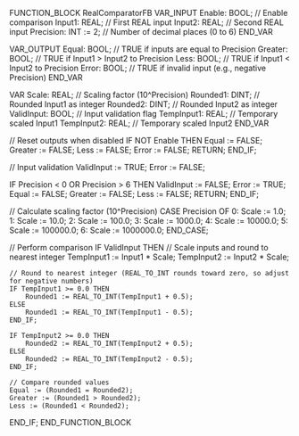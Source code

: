 FUNCTION_BLOCK RealComparatorFB
VAR_INPUT
    Enable: BOOL;               // Enable comparison
    Input1: REAL;               // First REAL input
    Input2: REAL;               // Second REAL input
    Precision: INT := 2;        // Number of decimal places (0 to 6)
END_VAR

VAR_OUTPUT
    Equal: BOOL;                // TRUE if inputs are equal to Precision
    Greater: BOOL;              // TRUE if Input1 > Input2 to Precision
    Less: BOOL;                 // TRUE if Input1 < Input2 to Precision
    Error: BOOL;                // TRUE if invalid input (e.g., negative Precision)
END_VAR

VAR
    Scale: REAL;                // Scaling factor (10^Precision)
    Rounded1: DINT;             // Rounded Input1 as integer
    Rounded2: DINT;             // Rounded Input2 as integer
    ValidInput: BOOL;           // Input validation flag
    TempInput1: REAL;           // Temporary scaled Input1
    TempInput2: REAL;           // Temporary scaled Input2
END_VAR

// Reset outputs when disabled
IF NOT Enable THEN
    Equal := FALSE;
    Greater := FALSE;
    Less := FALSE;
    Error := FALSE;
    RETURN;
END_IF;

// Input validation
ValidInput := TRUE;
Error := FALSE;

IF Precision < 0 OR Precision > 6 THEN
    ValidInput := FALSE;
    Error := TRUE;
    Equal := FALSE;
    Greater := FALSE;
    Less := FALSE;
    RETURN;
END_IF;

// Calculate scaling factor (10^Precision)
CASE Precision OF
    0: Scale := 1.0;
    1: Scale := 10.0;
    2: Scale := 100.0;
    3: Scale := 1000.0;
    4: Scale := 10000.0;
    5: Scale := 100000.0;
    6: Scale := 1000000.0;
END_CASE;

// Perform comparison
IF ValidInput THEN
    // Scale inputs and round to nearest integer
    TempInput1 := Input1 * Scale;
    TempInput2 := Input2 * Scale;
    
    // Round to nearest integer (REAL_TO_INT rounds toward zero, so adjust for negative numbers)
    IF TempInput1 >= 0.0 THEN
        Rounded1 := REAL_TO_INT(TempInput1 + 0.5);
    ELSE
        Rounded1 := REAL_TO_INT(TempInput1 - 0.5);
    END_IF;
    
    IF TempInput2 >= 0.0 THEN
        Rounded2 := REAL_TO_INT(TempInput2 + 0.5);
    ELSE
        Rounded2 := REAL_TO_INT(TempInput2 - 0.5);
    END_IF;

    // Compare rounded values
    Equal := (Rounded1 = Rounded2);
    Greater := (Rounded1 > Rounded2);
    Less := (Rounded1 < Rounded2);
END_IF;
END_FUNCTION_BLOCK

